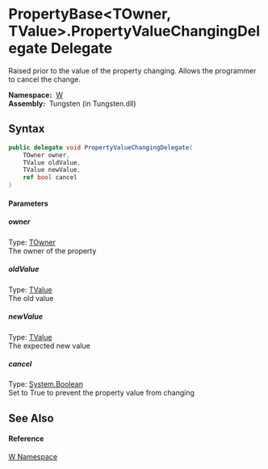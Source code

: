 PropertyBase&lt;TOwner, TValue>.PropertyValueChangingDelegate Delegate
======================================================================
  Raised prior to the value of the property changing. Allows the programmer to cancel the change.

  **Namespace:**  [W][1]  
  **Assembly:**  Tungsten (in Tungsten.dll)

Syntax
------

```csharp
public delegate void PropertyValueChangingDelegate(
	TOwner owner,
	TValue oldValue,
	TValue newValue,
	ref bool cancel
)
```

#### Parameters

##### *owner*
Type: [TOwner][2]  
The owner of the property

##### *oldValue*
Type: [TValue][2]  
The old value

##### *newValue*
Type: [TValue][2]  
The expected new value

##### *cancel*
Type: [System.Boolean][3]  
Set to True to prevent the property value from changing


See Also
--------

#### Reference
[W Namespace][1]  

[1]: ../README.md
[2]: ../PropertyBase_2/README.md
[3]: http://msdn.microsoft.com/en-us/library/a28wyd50
[4]: ../../_icons/Help.png